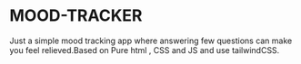 # MOOD-TRACKER
Just a simple mood tracking app where answering few questions can make you feel relieved.Based on Pure html , CSS and JS and use tailwindCSS.

